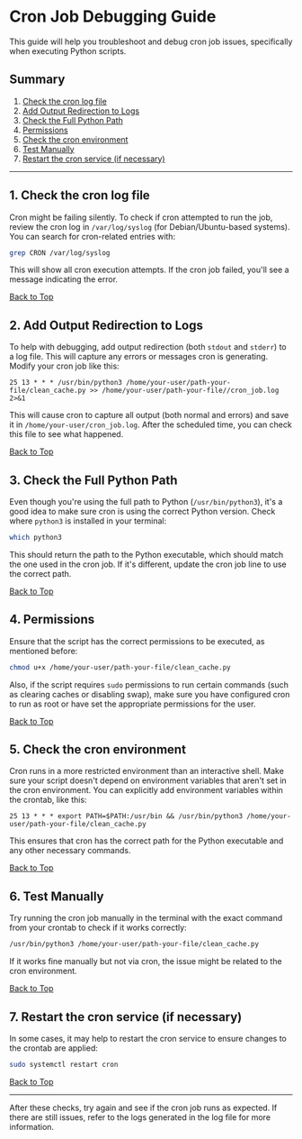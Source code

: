 # Cron Job Debugging Guide

This guide will help you troubleshoot and debug cron job issues, specifically when executing Python scripts.

## Summary

1. [Check the cron log file](#1-check-the-cron-log-file)
2. [Add Output Redirection to Logs](#2-add-output-redirection-to-logs)
3. [Check the Full Python Path](#3-check-the-full-python-path)
4. [Permissions](#4-permissions)
5. [Check the cron environment](#5-check-the-cron-environment)
6. [Test Manually](#6-test-manually)
7. [Restart the cron service (if necessary)](#7-restart-the-cron-service-if-necessary)

---

## 1. Check the cron log file

Cron might be failing silently. To check if cron attempted to run the job, review the cron log in `/var/log/syslog` (for Debian/Ubuntu-based systems). You can search for cron-related entries with:

```bash
grep CRON /var/log/syslog
```

This will show all cron execution attempts. If the cron job failed, you'll see a message indicating the error.

[Back to Top](#summary)

## 2. Add Output Redirection to Logs

To help with debugging, add output redirection (both `stdout` and `stderr`) to a log file. This will capture any errors or messages cron is generating. Modify your cron job like this:

```plaintext
25 13 * * * /usr/bin/python3 /home/your-user/path-your-file/clean_cache.py >> /home/your-user/path-your-file//cron_job.log 2>&1
```

This will cause cron to capture all output (both normal and errors) and save it in `/home/your-user/cron_job.log`. After the scheduled time, you can check this file to see what happened.

[Back to Top](#summary)

## 3. Check the Full Python Path

Even though you're using the full path to Python (`/usr/bin/python3`), it's a good idea to make sure cron is using the correct Python version. Check where `python3` is installed in your terminal:

```bash
which python3
```

This should return the path to the Python executable, which should match the one used in the cron job. If it's different, update the cron job line to use the correct path.

[Back to Top](#summary)

## 4. Permissions

Ensure that the script has the correct permissions to be executed, as mentioned before:

```bash
chmod u+x /home/your-user/path-your-file/clean_cache.py
```

Also, if the script requires `sudo` permissions to run certain commands (such as clearing caches or disabling swap), make sure you have configured cron to run as root or have set the appropriate permissions for the user.

[Back to Top](#summary)

## 5. Check the cron environment

Cron runs in a more restricted environment than an interactive shell. Make sure your script doesn't depend on environment variables that aren't set in the cron environment. You can explicitly add environment variables within the crontab, like this:

```plaintext
25 13 * * * export PATH=$PATH:/usr/bin && /usr/bin/python3 /home/your-user/path-your-file/clean_cache.py
```

This ensures that cron has the correct path for the Python executable and any other necessary commands.

[Back to Top](#summary)

## 6. Test Manually

Try running the cron job manually in the terminal with the exact command from your crontab to check if it works correctly:

```bash
/usr/bin/python3 /home/your-user/path-your-file/clean_cache.py
```

If it works fine manually but not via cron, the issue might be related to the cron environment.

[Back to Top](#summary)

## 7. Restart the cron service (if necessary)

In some cases, it may help to restart the cron service to ensure changes to the crontab are applied:

```bash
sudo systemctl restart cron
```

[Back to Top](#summary)

---

After these checks, try again and see if the cron job runs as expected. If there are still issues, refer to the logs generated in the log file for more information.
